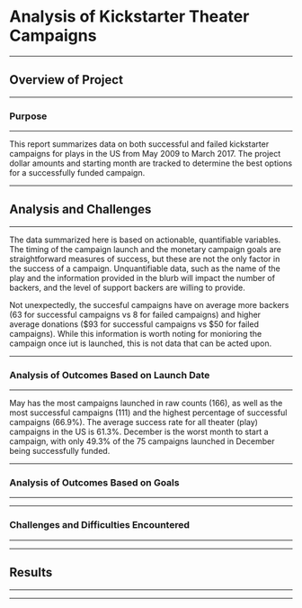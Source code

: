 # Analysis of Kickstarter Theater Campaigns

---
## Overview of Project

---
### Purpose

---
This report summarizes data on both successful and failed kickstarter campaigns for plays in the US from May 2009 to March 2017. The project dollar amounts and starting month are tracked to determine the best options for a successfully funded campaign.

---
## Analysis and Challenges

---
The data summarized here is based on actionable, quantifiable variables. The timing of the campaign launch and the monetary campaign goals are straightforward measures of success, but these are not the only factor in the success of a campaign. Unquantifiable data, such as the name of the play and the information provided in the blurb will impact the number of backers, and the level of support backers are willing to provide. 

Not unexpectedly, the succesful campaigns have on average more backers (63 for successful campaigns vs 8 for failed campaigns) and higher average donations ($93 for successful campaigns vs $50 for failed campaigns). While this information is worth noting for monioring the campaign once iut is launched, this is not data that can be acted upon.

---
### Analysis of Outcomes Based on Launch Date
---
May has the most campaigns launched in raw counts (166), as well as the most successful campaigns (111) and the highest percentage of successful campaigns (66.9%). The average success rate for all theater (play) campaigns in the US is 61.3%. December is the worst month to start a campaign, with only 49.3% of the 75 campaigns launched in December being successfully funded. 

---
### Analysis of Outcomes Based on Goals
---


---
### Challenges and Difficulties Encountered
---


---
## Results
---


---
